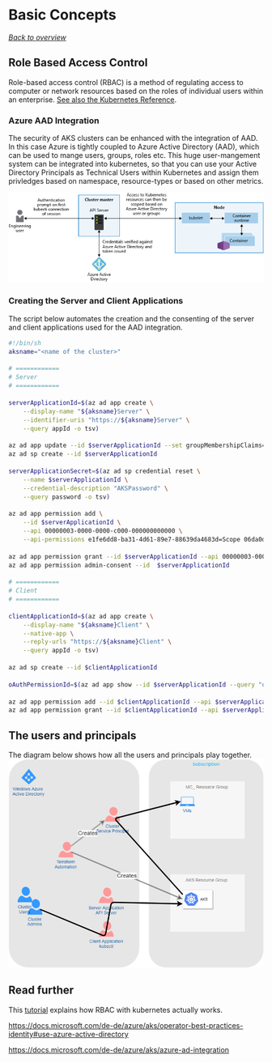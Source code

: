 # Basic Concepts

[_Back to overview_](README.md)

## Role Based Access Control

Role-based access control (RBAC) is a method of regulating access to computer or network resources based on the roles of individual users within an enterprise. [See also the Kubernetes Reference](https://kubernetes.io/docs/reference/access-authn-authz/rbac/).

### Azure AAD Integration

The security of AKS clusters can be enhanced with the integration of AAD. In this case Azure is tightly coupled to Azure Active Directory (AAD), which can be used to mange users, groups, roles etc.
This huge user-mangement system can be integrated into kubernetes, so that you can use your Active Directory Principals as Technical Users within Kubernetes and assign them privledges based on namespace, resource-types or based on other metrics.

![AKS AAD Integration](images/aad-integration.png "AKS AAD Integration")

### Creating the Server and Client Applications

The script below automates the creation and the consenting of the server and client applications used for the AAD integration.

```bash
#!/bin/sh
aksname="<name of the cluster>"

# ============
# Server
# ============

serverApplicationId=$(az ad app create \
    --display-name "${aksname}Server" \
    --identifier-uris "https://${aksname}Server" \
    --query appId -o tsv)

az ad app update --id $serverApplicationId --set groupMembershipClaims=All
az ad sp create --id $serverApplicationId

serverApplicationSecret=$(az ad sp credential reset \
    --name $serverApplicationId \
    --credential-description "AKSPassword" \
    --query password -o tsv)

az ad app permission add \
    --id $serverApplicationId \
    --api 00000003-0000-0000-c000-000000000000 \
    --api-permissions e1fe6dd8-ba31-4d61-89e7-88639da4683d=Scope 06da0dbc-49e2-44d2-8312-53f166ab848a=Scope 7ab1d382-f21e-4acd-a863-ba3e13f7da61=Role

az ad app permission grant --id $serverApplicationId --api 00000003-0000-0000-c000-000000000000
az ad app permission admin-consent --id  $serverApplicationId

# ============
# Client
# ============

clientApplicationId=$(az ad app create \
    --display-name "${aksname}Client" \
    --native-app \
    --reply-urls "https://${aksname}Client" \
    --query appId -o tsv)

az ad sp create --id $clientApplicationId

oAuthPermissionId=$(az ad app show --id $serverApplicationId --query "oauth2Permissions[0].id" -o tsv)

az ad app permission add --id $clientApplicationId --api $serverApplicationId --api-permissions $oAuthPermissionId=Scope
az ad app permission grant --id $clientApplicationId --api $serverApplicationId
```
## The users and principals

The diagram below shows how all the users and principals play together.
![AKS Terraform RBAC](images/aks-terraform-rbac.png "AKS Terraform RBAC")

## Read further

This [tutorial](https://docs.microsoft.com/de-de/azure/aks/azure-ad-rbac) explains how RBAC with kubernetes actually works.

https://docs.microsoft.com/de-de/azure/aks/operator-best-practices-identity#use-azure-active-directory

https://docs.microsoft.com/de-de/azure/aks/azure-ad-integration
